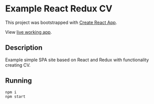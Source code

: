 # Example React Redux CV

This project was bootstrapped with [Create React App](https://github.com/facebookincubator/create-react-app).

View [live working app](https://sigo.github.io/example-react-redux-cv/).


## Description

Example simple SPA site based on React and Redux with functionality creating CV.


## Running

```
npm i
npm start
```
